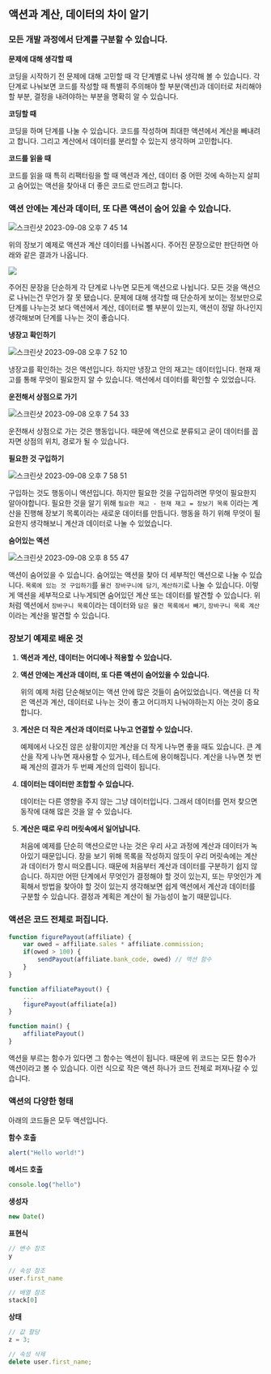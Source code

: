 ## 액션과 계산, 데이터의 차이 알기

### 모든 개발 과정에서 단계를 구분할 수 있습니다.

**문제에 대해 생각할 때**

코딩을 시작하기 전 문제에 대해 고민할 때 각 단계별로 나눠 생각해 볼 수 있습니다. 각 단계로 나눠보면 코드를 작성할 때 특별히 주의해야 할 부분(액션)과 데이터로 처리해야 할 부분, 결정을 내려야하는 부분을 명확히 알 수 있습니다. 

**코딩할 때**

코딩을 하며 단계를 나눌 수 있습니다. 코드를 작성하며 최대한 액션에서 계산을 빼내려고 합니다. 그리고 계산에서 데이터를 분리할 수 있는지 생각하며 고민합니다.

**코드를 읽을 때**

코드를 읽을 때 특히 리팩터링을 할 때 액션과 계산, 데이터 중 어떤 것에 속하는지 살피고 숨어있는 액션을 찾아내 더 좋은 코드로 만드려고 합니다.

### 액션 안에는 계산과 데이터, 또 다른 액션이 숨어 있을 수 있습니다.

![스크린샷 2023-09-08 오후 7 45 14](https://github.com/FrontendStudySeoul/SsogSsogFunctionalCoding/assets/59603529/1c6a2ba3-e22d-4de8-8af9-5e933c50f803)

위의 장보기 예제로 액션과 계산 데이터를 나눠봅시다. 주어진 문장으로만 판단하면 아래와 같은 결과가 나옵니다.

![](https://github.com/FrontendStudySeoul/SsogSsogFunctionalCoding/assets/59603529/ce1bdd63-b0b1-4d1e-baf8-af55bca4365c)

주어진 문장을 단순하게 각 단계로 나누면 모든게 액션으로 나뉩니다. 모든 것을 액션으로 나뉘는건 무언가 잘 못 됐습니다. 문제에 대해 생각할 때 단순하게 보이는 정보만으로 단계를 나누는것 보다 액션에서 계산, 데이터로 뺄 부분이 있는지, 액션이 정말 하나인지 생각해보며 단계를 나누는 것이 좋습니다.

**냉장고 확인하기**

![스크린샷 2023-09-08 오후 7 52 10](https://github.com/FrontendStudySeoul/SsogSsogFunctionalCoding/assets/59603529/ca740a68-0e36-4b78-b3b6-a76f0642041e)

냉장고를 확인하는 것은 액션입니다. 하지만 냉장고 안의 재고는 데이터입니다. 현재 재고를 통해 무엇이 필요한지 알 수 있습니다. 액션에서 데이터를 확인할 수 있었습니다. 

**운전해서 상점으로 가기**

![스크린샷 2023-09-08 오후 7 54 33](https://github.com/FrontendStudySeoul/SsogSsogFunctionalCoding/assets/59603529/ac1554c4-b344-4650-a3fd-81a5b4e59ba9)

운전해서 상점으로 가는 것은 행동입니다. 때문에 액션으로 분류되고 굳이 데이터를 꼽자면 상점의 위치, 경로가 될 수 있습니다. 

**필요한 것 구입하기**

![스크린샷 2023-09-08 오후 7 58 51](https://github.com/FrontendStudySeoul/SsogSsogFunctionalCoding/assets/59603529/a39c784f-fee7-4a86-ba20-7b25b827fb81)

구입하는 것도 행동이니 액션입니다. 하지만 필요한 것을 구입하려면 무엇이 필요한지 알아야합니다. 필요한 것을 알기 위해 `필요한 재고 - 현재 재고 = 장보기 목록` 이라는 계산을 진행해 장보기 목록이라는 새로운 데이터를 만듭니다. 행동을 하기 위해 무엇이 필요한지 생각해보니 계산과 데이터로 나눌 수 있었습니다. 

**숨어있는 액션**

![스크린샷 2023-09-08 오후 8 55 47](https://github.com/FrontendStudySeoul/SsogSsogFunctionalCoding/assets/59603529/60548967-915a-462e-a3b5-26ebc335e22c)

액션이 숨어있을 수 있습니다. 숨어있는 액션을 찾아 더 세부적인 액션으로 나눌 수 있습니다. `목록에 있는 것 구입하기`를 `물건 장바구니에 담기`, `계산하기`로 나눌 수 있습니다. 이렇게 액션을 세부적으로 나누게되면 숨어있던 계산 또는 데이터를 발견할 수 있습니다. 위처럼 액션에서 `장바구니 목록`이라는 데이터와 `담은 물건 목록에서 빼기`, `장바구니 목록 계산` 이라는 계산을 발견할 수 있습니다.

### 장보기 예제로 배운 것

1. **액션과 계산, 데이터는 어디에나 적용할 수 있습니다.**
2. **액션 안에는 계산과 데이터, 또 다른 액션이 숨어있을 수 있습니다.**
    
    위의 예제 처럼 단순해보이는 액션 안에 많은 것들이 숨어있었습니다. 액션을 더 작은 액션과 계산, 데이터로 나누는 것이 좋고 어디까지 나눠야하는지 아는 것이 중요합니다.
    
3. **계산은 더 작은 계산과 데이터로 나누고 연결할 수 있습니다.**
    
    예제에서 나오진 않은 상황이지만 계산을 더 작게 나누면 좋을 때도 있습니다. 큰 계산을 작게 나누면 재사용할 수 있거나, 테스트에 용이해집니다. 계산을 나누면 첫 번째 계산의 결과가 두 번째 계산의 입력이 됩니다.
    
4. **데이터는 데이터만 조합할 수 있습니다.**
    
    데이터는 다른 영향을 주지 않는 그냥 데이터입니다. 그래서 데이터를 먼저 찾으면 동작에 대해 많은 것을 알 수 있습니다.
    
5. **계산은 때로 우리 머릿속에서 일어납니다.**
    
    처음에 예제를 단순히 액션으로만 나눈 것은 우리 사고 과정에 계산과 데이터가 녹아있기 때문입니다. 장을 보기 위해 목록을 작성하지 않듯이 우리 머릿속에는 계산과 데이터가 항시 떠오릅니다. 때문에 처음부터 계산과 데이터를 구분하기 쉽지 않습니다. 하지만 어떤 단계에서 무엇인가 결정해야 할 것이 있는지, 또는 무엇인가 계획해서 방법을 찾아야 할 것이 있는지 생각해보면 쉽게 액션에서 계산과 데이터를 구분할 수 있습니다. 결정과 계획은 계산이 될 가능성이 높기 때문입니다.
    

### 액션은 코드 전체로 퍼집니다.

```jsx
function figurePayout(affiliate) {
	var owed = affiliate.sales * affiliate.commission;
	if(owed > 100) {
		sendPayout(affiliate.bank_code, owed) // 액션 함수
	}
}

function affiliatePayout() {
	...
	figurePayout(affiliate[a])
}

function main() {
	affiliatePayout()
}
```

액션을 부르는 함수가 있다면 그 함수는 액션이 됩니다. 때문에 위 코드는 모든 함수가 액션이라고 볼 수 있습니다. 이런 식으로 작은 액션 하나가 코드 전체로 퍼져나갈 수 있습니다.

### 액션의 다양한 형태

아래의 코드들은 모두 액션입니다. 

**함수 호출**

```jsx
alert("Hello world!")
```

**메서드 호출**

```jsx
console.log("hello")
```

**생성자**

```jsx
new Date()
```

**표현식**

```jsx
// 변수 참조
y

// 속성 참조
user.first_name

// 배열 참조
stack[0]
```

**상태**

```jsx
// 값 할당
z = 3;

// 속성 삭제
delete user.first_name;
```

